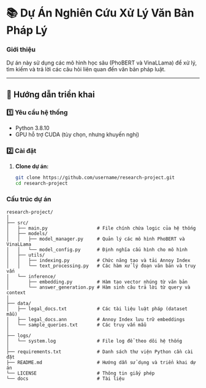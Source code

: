 # 📚 Dự Án Nghiên Cứu Xử Lý Văn Bản Pháp Lý

### Giới thiệu
Dự án này sử dụng các mô hình học sâu (PhoBERT và VinaLLama) để xử lý, tìm kiếm và trả lời các câu hỏi liên quan đến văn bản pháp luật.

---

## 🚀 Hướng dẫn triển khai

### 1️⃣ Yêu cầu hệ thống
- Python 3.8.10
- GPU hỗ trợ CUDA (tùy chọn, nhưng khuyến nghị)

### 2️⃣ Cài đặt
1. **Clone dự án:**
   ```bash
   git clone https://github.com/username/research-project.git
   cd research-project

### Cấu trúc dự án

```
research-project/
│
├── src/
│   ├── main.py                  # File chính chứa logic của hệ thống
│   ├── models/
│   │   ├── model_manager.py     # Quản lý các mô hình PhoBERT và VinaLLama
│   │   └── model_config.py      # Định nghĩa cấu hình cho mô hình
│   ├── utils/
│   │   ├── indexing.py          # Chức năng tạo và tải Annoy Index
│   │   └── text_processing.py   # Các hàm xử lý đoạn văn bản và truy vấn
│   └── inference/
│       ├── embedding.py         # Hàm tạo vector nhúng từ văn bản
│       └── answer_generation.py # Hàm sinh câu trả lời từ query và context
│
├── data/
│   ├── legal_docs.txt           # Các tài liệu luật pháp (dataset mẫu)
│   ├── legal_docs.ann           # Annoy Index lưu trữ embeddings
│   └── sample_queries.txt       # Các truy vấn mẫu
│
├── logs/
│   └── system.log               # File log để theo dõi hệ thống
│
├── requirements.txt             # Danh sách thư viện Python cần cài đặt
├── README.md                    # Hướng dẫn sử dụng và triển khai dự án
└── LICENSE                      # Thông tin giấy phép
└── docs                         # Tài liệu


```